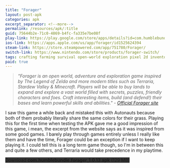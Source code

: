 ```yaml
---
title: "Forager"
layout: post-apk
categories: apk
excerpt_separator: <!--more-->
permalink: /resources/apk/:title
guid: 75644b2e-71c0-4869-b4fc-fa335e7be08f
play-link: https://play.google.com/store/apps/details?id=com.humblebundle.forager
ios-link: https://apps.apple.com/us/app/forager/id1525624394
steam-link: https://store.steampowered.com/app/751780/Forager/
switch-link: https://www.nintendo.com/store/products/forager-switch/
tags: crafting farming survival open-world exploration pixel 2d inventory clicker resource resource-management
paid: true
---
```


> _"Forager is an open world, adventure and exploration game inspired by The Legend of Zelda and more modern titles such as Terraria, Stardew Valley & Minecraft. Players will be able to buy lands to expand and explore a vast world filled with secrets, puzzles, friendly characters and foes. Craft interesting items, build (and defend!) their bases and learn powerful skills and abilities." - <a href="https://hopfrogsa.net/forager">Official Forager site</a>_

I saw this game a while back and mistaked this with Autonauts because both of them probably literally share the same colors for their grass. <!--more--> Playing this for the first time when testing the APK gave me a good impression of this game, i mean, the excerpt from the website says as it was inspired from some good games. I barely play through games entirely unless I really like them and have the time, Forager could be an exception if I want to keep playing it. I could tell this is a long term game though, so I'm in between this and quite a few others, and Terraria would take precedence in my playtime. 

<div class="text-center">
    <a class="btn btn-dark btn-block w-100" onclick='apk("com.humblebundle.forager_1.0.13.apk")' style="text-decoration: none; background-color: #333;"> Download <b>com.humblebundle.forager_1.0.13.apk</b> (129 MB)</a>
</div>
